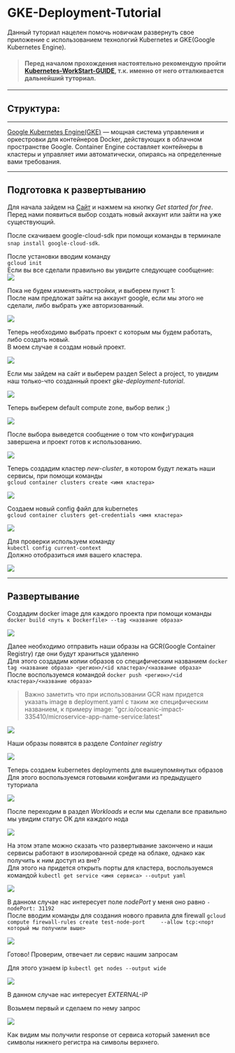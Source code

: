 # GKE-Deployment-Tutorial

Данный туториал нацелен помочь новичкам развернуть свое приложение с использованием технологий Kubernetes и GKE(Google
Kubernetes Engine).

> #### Перед началом прохождения настоятельно рекомендую пройти [Kubernetes-WorkStart-GUIDE](https://github.com/DarkReduX/Kubernetes-WorkStart-GUIDE/blob/master/README_RU.md "hover display"), т.к. именно от него отталкивается дальнейший туториал.

----

## Структура:

----
[Google Kubernetes Engine(GKE)](https://cloud.google.com/kubernetes-engine/docs/concepts/kubernetes-engine-overview#:~:text=Google%20Kubernetes%20Engine%20(GKE)%20provides,together%20to%20form%20a%20cluster.)
— мощная система управления и оркестровки для контейнеров Docker, действующих в облачном пространстве Google. Container
Engine составляет контейнеры в кластеры и управляет ими автоматически, опираясь на определенные вами требования.

----

## Подготовка к развертыванию

Для начала зайдем
на [Сайт](https://www.googleadservices.com/pagead/aclk?sa=L&ai=DChcSEwi85OS2vff0AhWFlLIKHQu3AFIYABAAGgJscg&ohost=www.google.com&cid=CAESQeD2Y18gJmJPL0wrTQAtXN7pCNWcCvV68U6iQXJngPHOD8c2bHqM9VyTj9a3W82dfI24mBP770ekSgEFm9R3aacO&sig=AOD64_2bkV2rgk28IwI8yfRU8DPMeCnJ7g&q&adurl&ved=2ahUKEwidrt62vff0AhVHmIsKHTZ-D64Q0Qx6BAgDEAE)
и нажмем на кнопку *Get started for free*. Перед нами появиться выбор создать новый аккаунт или зайти на уже
существующий.

После скачиваем google-cloud-sdk при помощи команды в терминале\
`snap install google-cloud-sdk`.

После установки вводим команду \
`gcloud init`\
Если вы все сделали правильно вы увидите следующее сообщение:\
![](src/images/init_console.png)

Пока не будем изменять настройки, и выберем пункт 1:\
После нам предложат зайти на аккаунт google, если мы этого не сделали, либо выбрать уже авторизованный.

![](src/images/login_console.png)

Теперь необходимо выбрать проект с которым мы будем работать, либо создать новый.\
В моем случае я создам новый проект.

![](src/images/createNewProject_console.png)

Если мы зайдем на сайт и выберем раздел Select a project, то увидим наш только-что созданный проект *gke-deployment-tutorial*.

![](src/images/selectProject_site.png)

Теперь выберем default compute zone, выбор велик ;)

![](src/images/setZone_console.png)

После выбора выведется сообщение о том что конфигурация завершена и проект готов к использованию.

![](src/images/endSettings_console.png)

Теперь создадим кластер *new-cluster*, в котором будут лежать наши сервисы, при помощи команды\
`gcloud container clusters create <имя кластера>`

![](src/images/newCluster_console.png)

Создаем новый config файл для kubernetes \
`gcloud container clusters get-credentials <имя кластера>`

![](src/images/generateKubernetesYaml_console.png)

Для проверки используем команду \
`kubectl config current-context` \
Должно отобразиться имя вашего кластера.

![](src/images/checkk8sConfig_console.png)

----
## Развертывание

Создадим docker image для каждого проекта при помощи команды \
`docker build <путь к Dockerfile> --tag <название образа>`

![](src/images/buildDockerImage_project.png)

Далее необходимо отправить наши образы на GCR(Google Container Registry) где они будут храниться удаленно \
Для этого создадим копии образов со специфическим названием `docker tag <название образа> <регион>/<id кластера>/<название образа>` \
После воспользуемся командой `docker push <регион>/<id кластера>/<название образа>`

>Важно заметить что при использовании GCR нам придется указать image в deployment.yaml с таким же специфическим названием, к примеру image: "gcr.io/oceanic-impact-335410/microservice-app-name-service:latest"

![](src/images/pushImagesToGCR_console.png)

Наши образы появятся в разделе *Container registry*

![](src/images/containerRegistry_site.png)

Теперь создаем kubernetes deployments для вышеупомянутых образов \
Для этого воспользуемся готовыми конфигами из предыдущего туториала

![](src/images/createDeployment_project.png)

После переходим в раздел *Workloads* и если мы сделали все правильно мы увидим статус OK для каждого нода

![](src/images/workloadsShow_site.png)

На этом этапе можно сказать что развертывание закончено и наши сервисы работают в изолированной среде на облаке, однако как получить к ним доступ из вне? \
Для этого на придется открыть порты для кластера, воспользуемся командой `kubectl get service <имя сервиса> --output yaml`  

![](src/images/serviceYaml_console.png)

В данном случае нас интересует поле *nodePort* у меня оно равно `- nodePort: 31192` \
После вводим команды для создания нового правила для firewall `gcloud compute firewall-rules create test-node-port     --allow tcp:<порт который мы получили выше>`

![](src/images/newFirewallRule_console.png)

Готово!
Проверим, отвечает ли сервис нашим запросам

Для этого узнаем ip `kubectl get nodes --output wide`

![](src/images/getPodsIps_console.png)

В данном случае нас интересует *EXTERNAL-IP* 

Возьмем первый и сделаем по нему запрос

![](src/images/result_project.png)

Как видим мы получили response от сервиса который заменил все символы нижнего регистра на символы верхнего.
